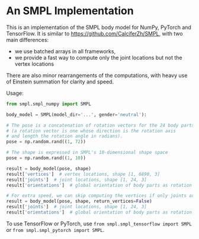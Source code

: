 # An SMPL Implementation

This is an implementation of the SMPL body model for NumPy, PyTorch and TensorFlow.
It is similar to https://github.com/CalciferZh/SMPL, with two main differences:

- we use batched arrays in all frameworks,
- we provide a fast way to compute only the joint locations but not the vertex locations

There are also minor rearrangements of the computations, with heavy use of Einstein summation for clarity and speed.

Usage:

```python
from smpl.smpl_numpy import SMPL

body_model = SMPL(model_dir='...', gender='neutral'):

# The pose is a concatenation of rotation vectors for the 24 body parts
# (a rotation vector is one whose direction is the rotation axis
# and length the rotation angle in radians).
pose = np.random.rand((1, 72))

# The shape is expressed in SMPL's 10-dimensional shape space
pose = np.random.rand((1, 10))

result = body_model(pose, shape)
result['vertices']  # vertex locations, shape [1, 6890, 3]
result['joints']  # joint locations, shape [1, 24, 3]
result['orientations']  # global orientation of body parts as rotation matrices, shape [1, 24, 3, 3]

# For extra speed, we can skip computing the vertices if only joints are needed
result = body_model(pose, shape, return_vertices=False)
result['joints']  # joint locations, shape [1, 24, 3]
result['orientations']  # global orientation of body parts as rotation matrices, shape [1, 24, 3, 3]
```

To use TensorFlow or PyTorch, use `from smpl.smpl_tensorflow import SMPL` or `from smpl.smpl_pytorch import SMPL`.
